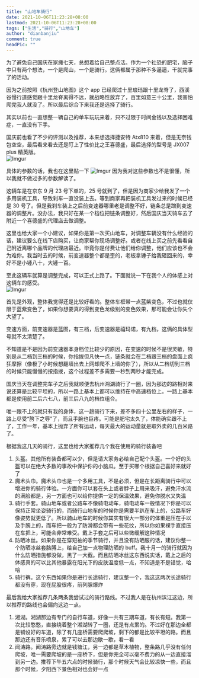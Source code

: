 ```yaml
---
title: "山地车骑行"
date: 2021-10-06T11:23:28+08:00
lastmod: 2021-10-06T11:23:28+08:00
tags: ["生活","骑行","山地车"]
author: "dianbanjiu"
comment: true
headPic: ""
---
```


为了避免自己国庆在家瘫七天，总想着给自己整点活。作为一个社恐的肥宅，脑子中只有两个想法，一个是爬山，一个是骑行。这俩都属于那种不多逼逼，干就完事了的活动。 

因为之前按照《杭州登山地图》这个 app 已经爬过十里琅珰跟十里龙脊了，西溪谷慢行道感觉跟十里龙脊离得不远，就战略性放弃了，百里如意三十公里，我害怕爬完我人就没了。所以最后综合下来我还是选择了骑行。  

其实以前也一直想整一辆自己的单车玩玩来着，只不过限于时间金钱以及选择困难症，一直没有下手。  

国庆前也看了不少的评测以及推荐，本来想选择捷安特 Atx810 来着，但是无奈钱包空空，最后看来看去还是盯上了性价比之王喜德盛，最后选择的型号是 JX007 plus 精英版。  
![Imgur](https://i.imgur.com/E6tkQbq.jpg)

具体的参数的话，我也在这里贴一下
![Imgur](https://i.imgur.com/OfSPIm8.jpg)
因为我对这些参数也不是很懂，所以我就不做过多的参数解读了。  

这辆车是在京东 9 月 23 号下单的，25 号就到了，但是因为商家少给我发了一个多用装机工具，导致刹车一直没装上去。等到商家再把装机工具发过来的时候已经是 30 号了。但是我刹车装上之后前变速器哪里老是调整不好，链条总是蹭到变速器的调整片。没办法，我只好在某一个档位把链条调整好，然后国庆当天骑车去了附近一个喜德盛的代理店去做调整。  

这里也给大家一个小建议，如果你是第一次买山地车，对调整车辆没有什么经验的话，建议要么在线下店购买，让商家帮你现场调整好。或者在线上买之前先看看自己附近离哪个品牌的代理店最近。毕竟你是付费让他们给你调整，他们应该也不会为难你。我当时去的时候，前变速器整个都是歪的，老板拿锤子给我砸回来的，幸好不是小锤八十，大锤一百。  

至此这辆车就算是调整完成，可以正式上路了。下面就说一下在我个人的体感上对这辆车的感受。  
![Imgur](https://i.imgur.com/jjEj72y.jpg)

首先是外观，整体我觉得还是比较好看的。整体车框带一点蓝紫变色，不过也就仅限于蓝紫变色了，如果你想要真的得到变色龙级别的变色效果，那可能会让你失个大望了。  

变速方面，前变速器是蓝图，有三档，后变速器是禧玛诺，有九档，这俩的具体型号就不太清楚了。  

不知道是不是因为前变速器本身档位比较少的原因，在变速的时候不是很灵敏，特别是从二档到三档的时候，你指拨但凡快一点，链条就会在二档跟三档的盘面上疯狂摩擦（像极了小时候想翻墙出去上网却爬不上墙的你了），所以从二档切到三档的时候只能慢慢的按指拨，这个过程差不多需要一秒到两秒才能完成。  

国庆当天在调整完车子之后我就顺便去杭州湘湖骑行了一圈，因为那边的路相对来说还算是比较平坦的，所以一路上基本上都可以维持在中高速档位上。一路上基本都是使用前二后六七八，前三后八九的档位组合。  

唯一跟不上的就只有我的身体，这一趟骑行下来，差不多四十公里左右的样子，一路上尽受“胯下之辱”了，而且手腕也巨疼。可能是肥宅太久了，体能确实跟不上了，工作一年，基本上抛弃了所有运动，每天最大的运动量就是取外卖的几百米路了。  

根据我这几天的骑行，这里也给大家推荐几个我在使用的骑行装备吧  
1. 头盔。其他所有装备都可以少，但是请大家务必给自己配个头盔。一个好的头盔可以在绝大多数的事故中保护你的小脑瓜。至于买哪个根据自己喜好来就好了  
2. 魔术头巾。魔术头巾也是一个多用工具，不是必须，但是在长距离骑行中可以增进你的骑行体验。一方面你可以套在头上或者脖子上用来吸汗，避免汗水流的满脸都是，另一方面也可以给你提供一定的保温效果，避免你脱水又失温  
3. 骑行手套。骑山地车或者公路车不像骑电动车，骑电动车一般情况下你是可以保持正常坐姿骑行的，而骑行山地车的时候你是需要半趴在车上的，公路车好像姿势就更低了。所以骑山地车的时候你其实有很大一部分的体重是压在手以及手腕上的，而车把一般为了防滑都会带有一些花纹，所以你如果裸手直接压在车把上，可能会非常难受。戴上手套之后可以些微缓解这种情况  
4. 防晒冰丝。如果你是在穿短袖的季节骑行，并且没有防晒服的话，建议你整一个防晒冰丝套胳膊上，给自己加一点物理防晒的 buff。我十月一的骑行就因为什么防晒措施都没做，黑了一大截。而且防晒冰丝这东西说实话，戴上之后的体感真的可以比其他暴露在阳光下的皮肤温度低一点，不知道是不是错觉，哈哈  
5. 骑行裤。这个东西如果你是进行长途骑行，建议整一个，我这这两次长途骑行都没有穿，现在屁股很疼，前列腺爆炸  

最后我给大家推荐几条两条我尝试过的骑行路线。不过我人是在杭州滨江这边，所以推荐的路线也会偏向这边一点。  
1. 湘湖。湘湖那边有专门的自行车道，好像一共有三期车道，有长有短。我第一次比较憨憨，直接绕着整个湘湖转了一圈，还是有点累的。不过好在那边全都是铺设好的车道，除了有几座桥需要爬爬坡，剩下的都是比较平坦的路。而且那边还有音乐喷泉，累了可以去那边歇一歇，看一看  
2. 闻涛路。闻涛路旁边就是钱塘江，另一边都是草木植物，整条路几乎没有任何爬坡，唯一需要爬坡的是一座桥下，但是你完全可以毫不费力的从一边直接溜到另一边。推荐下午五六点的时候骑行，那个时候天气会比较凉快一些，而且那个时候，夕阳西下景色相对也会好一点  

